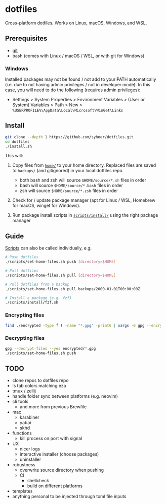 # dotfiles

Cross-platform dotfiles. Works on Linux, macOS, Windows, and WSL.

## Prerequisites

- [git](https://git-scm.com/book/en/v2/Getting-Started-Installing-Git)
- bash (comes with Linux / macOS / WSL, or with git for Windows)

### Windows

Installed packages may not be found / not add to your PATH automatically (i.e. due to not having admin privileges / not in developer mode). In this case, you will need to do the following (requires admin privileges):

- Settings > System Properties > Environment Variables > (User or System) Variables > Path > New > `%USERPROFILE%\AppData\Local\Microsoft\WinGet\Links`

## Install

```sh
git clone --depth 1 https://github.com/syhner/dotfiles.git
cd dotfiles
./install.sh
```

This will:

1. Copy files from [`home/`](home/) to your home directory. Replaced files are saved to `backups/` (and gitignored) in your local dotfiles repo.

   - both bash and zsh will source `$HOME/source/*.sh` files in order
   - bash will source `$HOME/source/*.bash` files in order
   - zsh will source `$HOME/source/*.zsh` files in order

2. Check for / update package manager (apt for Linux / WSL, Homebrew for macOS, winget for Windows).
3. Run package install scripts in [`scripts/install/`](scripts/install/) using the right package manager

## Guide

[Scripts](scripts/) can also be called individually, e.g.

```sh
# Push dotfiles
./scripts/set-home-files.sh push [directory=$HOME]

# Pull dotfiles
./scripts/set-home-files.sh pull [directory=$HOME]

# Pull dotfiles from a backup
./scripts/set-home-files.sh pull backups/2000-01-01T00:00:00Z

# Install a package (e.g. fzf)
./scripts/install/fzf.sh
```

### Encrypting files

```sh
find ./encrypted -type f ! -name "*.gpg" -print0 | xargs -0 gpg --encrypt-files --yes
```

### Decrypting files

```sh
gpg --decrypt-files --yes encrypted/*.gpg
./scripts/set-home-files.sh push
```

## TODO

- clone repos to dotfiles repo
- ls tab colors matching eza
- tmux / zellij
- handle folder sync between platforms (e.g. neovim)
- cli tools
  - and more from previous Brewfile
- mac
  - karabiner
  - yabai
  - skhd
- functions
  - kill process on port with signal
- UX
  - nicer logs
  - interactive installer (choose packages)
  - uninstaller
- robustness
  - overwrite source directory when pushing
  - CI
    - shellcheck
    - build on different platforms
- templates
- anything personal to be injected through toml file inputs

